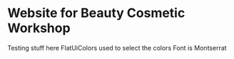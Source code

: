 # Website for Beauty Cosmetic Workshop

Testing stuff here
FlatUiColors used to select the colors
Font is Montserrat
